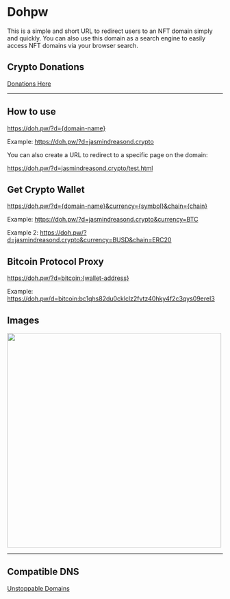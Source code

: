 # Dohpw
This is a simple and short URL to redirect users to an NFT domain simply and quickly. You can also use this domain as a search engine to easily access NFT domains via your browser search.

## Crypto Donations

<a href="https://ud.me/jasmindreasond.wallet" target="_blank">Donations Here</a>

<hr/>

## How to use

https://doh.pw/?d={domain-name}

Example: https://doh.pw/?d=jasmindreasond.crypto

You can also create a URL to redirect to a specific page on the domain: 

https://doh.pw/?d=jasmindreasond.crypto/test.html

## Get Crypto Wallet

https://doh.pw/?d={domain-name}&currency={symbol}&chain={chain}

Example: https://doh.pw/?d=jasmindreasond.crypto&currency=BTC

Example 2: https://doh.pw/?d=jasmindreasond.crypto&currency=BUSD&chain=ERC20

## Bitcoin Protocol Proxy

https://doh.pw/?d=bitcoin:{wallet-address}

Example: https://doh.pw/d=bitcoin:bc1qhs82du0cklclz2fvtz40hky4f2c3qys09erel3

## Images

<img src="https://github.com/JasminDreasond/Dohpw/blob/main/img/example/search-example.webp?raw=true" height="500" />

<hr/>

## Compatible DNS

<a href="https://unstoppabledomains.com/" target="_blank">Unstoppable Domains</a>